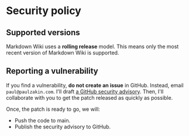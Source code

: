 # Security policy

## Supported versions

Markdown Wiki uses a **rolling release** model. This means only the most recent version of Markdown Wiki is supported.

## Reporting a vulnerability

If you find a vulnerability, **do not create an issue** in GitHub. Instead, email `paul@paulzakin.com`. I'll draft [a GitHub security advisory](https://docs.github.com/en/code-security/repository-security-advisories/creating-a-repository-security-advisory). Then, I'll collaborate with you to get the patch released as quickly as possible.

Once, the patch is ready to go, we will:

- Push the code to main.
- Publish the security advisory to GitHub.
